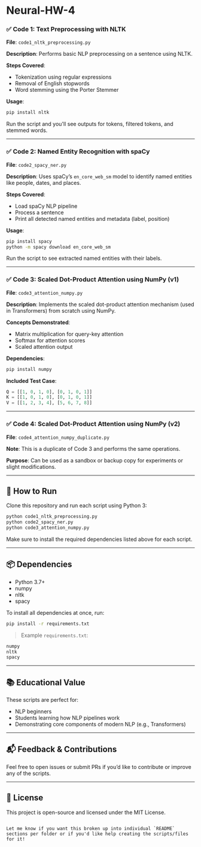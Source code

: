 # Neural-HW-4

### ✅ Code 1: Text Preprocessing with NLTK

**File**: `code1_nltk_preprocessing.py`

**Description**:
Performs basic NLP preprocessing on a sentence using NLTK.

**Steps Covered**:
- Tokenization using regular expressions
- Removal of English stopwords
- Word stemming using the Porter Stemmer

**Usage**:
```bash
pip install nltk
```
Run the script and you'll see outputs for tokens, filtered tokens, and stemmed words.

---

### ✅ Code 2: Named Entity Recognition with spaCy

**File**: `code2_spacy_ner.py`

**Description**:
Uses spaCy’s `en_core_web_sm` model to identify named entities like people, dates, and places.

**Steps Covered**:
- Load spaCy NLP pipeline
- Process a sentence
- Print all detected named entities and metadata (label, position)

**Usage**:
```bash
pip install spacy
python -m spacy download en_core_web_sm
```
Run the script to see extracted named entities with their labels.

---

### ✅ Code 3: Scaled Dot-Product Attention using NumPy (v1)

**File**: `code3_attention_numpy.py`

**Description**:
Implements the scaled dot-product attention mechanism (used in Transformers) from scratch using NumPy.

**Concepts Demonstrated**:
- Matrix multiplication for query-key attention
- Softmax for attention scores
- Scaled attention output

**Dependencies**:
```bash
pip install numpy
```

**Included Test Case**:
```python
Q = [[1, 0, 1, 0], [0, 1, 0, 1]]
K = [[1, 0, 1, 0], [0, 1, 0, 1]]
V = [[1, 2, 3, 4], [5, 6, 7, 8]]
```

---

### ✅ Code 4: Scaled Dot-Product Attention using NumPy (v2)

**File**: `code4_attention_numpy_duplicate.py`

**Note**: This is a duplicate of Code 3 and performs the same operations.

**Purpose**: Can be used as a sandbox or backup copy for experiments or slight modifications.

---

## 🚀 How to Run

Clone this repository and run each script using Python 3:

```bash
python code1_nltk_preprocessing.py
python code2_spacy_ner.py
python code3_attention_numpy.py
```

Make sure to install the required dependencies listed above for each script.

---

## 📦 Dependencies

- Python 3.7+
- numpy
- nltk
- spacy

To install all dependencies at once, run:

```bash
pip install -r requirements.txt
```

> Example `requirements.txt`:
```txt
numpy
nltk
spacy
```

---

## 📚 Educational Value

These scripts are perfect for:
- NLP beginners
- Students learning how NLP pipelines work
- Demonstrating core components of modern NLP (e.g., Transformers)

---

## 📬 Feedback & Contributions

Feel free to open issues or submit PRs if you’d like to contribute or improve any of the scripts.

---

## 📜 License

This project is open-source and licensed under the MIT License.

```

Let me know if you want this broken up into individual `README` sections per folder or if you'd like help creating the scripts/files for it!
